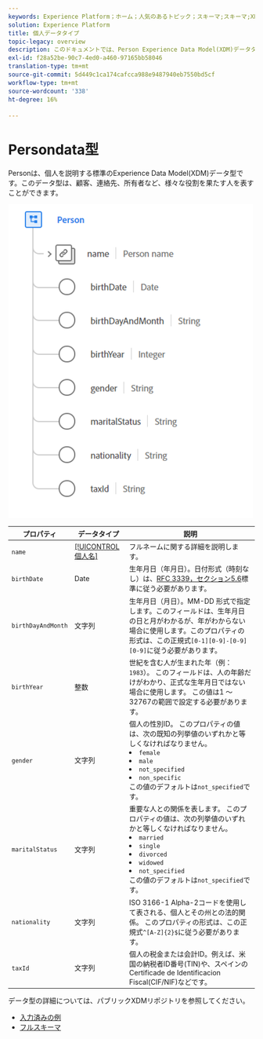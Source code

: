 ```yaml
---
keywords: Experience Platform；ホーム；人気のあるトピック；スキーマ;スキーマ;XDM；フィールド；スキーマ;スキーマ；人；データ型；データ型；
solution: Experience Platform
title: 個人データタイプ
topic-legacy: overview
description: このドキュメントでは、Person Experience Data Model(XDM)データタイプの概要を説明します。
exl-id: f28a52be-90c7-4ed0-a460-97165bb58046
translation-type: tm+mt
source-git-commit: 5d449c1ca174cafcca988e9487940eb7550bd5cf
workflow-type: tm+mt
source-wordcount: '338'
ht-degree: 16%

---
```


#  Persondata型

 Personは、個人を説明する標準のExperience Data Model(XDM)データ型です。このデータ型は、顧客、連絡先、所有者など、様々な役割を果たす人を表すことができます。

<img src="../images/data-types/person.PNG" width="500" /><br />

| プロパティ | データタイプ | 説明 |
| --- | --- | --- |
| `name` | [[!UICONTROL 個人名]](./person-name.md) | フルネームに関する詳細を説明します。 |
| `birthDate` | Date | 生年月日（年月日）。日付形式（時刻なし）は、[RFC 3339，セクション5.6](https://tools.ietf.org/html/rfc3339#section-5.6)標準に従う必要があります。 |
| `birthDayAndMonth` | 文字列 | 生年月日（月日）。MM-DD 形式で指定します。このフィールドは、生年月日の日と月がわかるが、年がわからない場合に使用します。このプロパティの形式は、この正規式`[0-1][0-9]-[0-9][0-9]`に従う必要があります。 |
| `birthYear` | 整数 | 世紀を含む人が生まれた年（例：`1983`）。 このフィールドは、人の年齢だけがわかり、正式な生年月日ではない場合に使用します。 この値は1 ～ 32767の範囲で設定する必要があります。 |
| `gender` | 文字列 | 個人の性別ID。 このプロパティの値は、次の既知の列挙値のいずれかと等しくなければなりません。 <li> `female` </li> <li> `male` </li> <li> `not_specified` </li> <li> `non_specific` </li> この値のデフォルトは`not_specified`です。 |
| `maritalStatus` | 文字列 | 重要な人との関係を表します。 このプロパティの値は、次の列挙値のいずれかと等しくなければなりません。 <li> `married` </li> <li> `single` </li> <li> `divorced` </li> <li> `widowed` </li> <li> `not_specified` </li> この値のデフォルトは`not_specified`です。 |
| `nationality` | 文字列 | ISO 3166-1 Alpha-2コードを使用して表される、個人とその州との法的関係。 このプロパティの形式は、この正規式`^[A-Z]{2}$`に従う必要があります。 |
| `taxId` | 文字列 | 個人の税金または会計ID。例えば、米国の納税者ID番号(TIN)や、スペインのCertificade de Identificacion Fiscal(CIF/NIF)などです。 |

データ型の詳細については、パブリックXDMリポジトリを参照してください。

* [入力済みの例](https://github.com/adobe/xdm/blob/master/components/datatypes/person/person.example.1.json)
* [フルスキーマ](https://github.com/adobe/xdm/blob/master/components/datatypes/person/person.schema.json)
